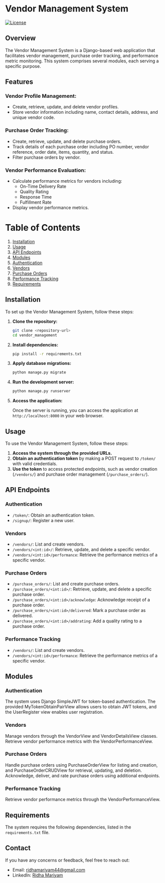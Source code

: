 
# Vendor Management System

[![License](https://img.shields.io/badge/license-MIT-blue.svg)](LICENSE)

## Overview

The Vendor Management System is a Django-based web application that facilitates vendor management, purchase order tracking, and performance metric monitoring. This system comprises several modules, each serving a specific purpose.

## Features

### Vendor Profile Management:
- Create, retrieve, update, and delete vendor profiles.
- Store vendor information including name, contact details, address, and unique vendor code.

### Purchase Order Tracking:
- Create, retrieve, update, and delete purchase orders.
- Track details of each purchase order including PO number, vendor reference, order date, items, quantity, and status.
- Filter purchase orders by vendor.

### Vendor Performance Evaluation:
- Calculate performance metrics for vendors including:
  - On-Time Delivery Rate
  - Quality Rating
  - Response Time
  - Fulfillment Rate
- Display vendor performance metrics.

# Table of Contents

1. [Installation](#installation)
2. [Usage](#usage)
3. [API Endpoints](#api-endpoints)
4. [Modules](#modules)
5. [Authentication](#authentication)
6. [Vendors](#vendors)
7. [Purchase Orders](#purchase-orders)
8. [Performance Tracking](#performance-tracking)
9. [Requirements](#requirements)

## Installation

To set up the Vendor Management System, follow these steps:

 1. **Clone the repository:**

    ```bash
    git clone <repository-url>
    cd vendor_management
    ```

 2. **Install dependencies:**

    ```bash
    pip install -r requirements.txt
    ```

 3. **Apply database migrations:**

    ```bash
    python manage.py migrate
    ```

 4. **Run the development server:**

    ```bash
    python manage.py runserver
    ```

 5. **Access the application:**

    Once the server is running, you can access the application at `http://localhost:8000` in your web browser.

## Usage

To use the Vendor Management System, follow these steps:

1. **Access the system through the provided URLs.**
2. **Obtain an authentication token** by making a POST request to `/token/` with valid credentials.
3. **Use the token** to access protected endpoints, such as vendor creation (`/vendors/`) and purchase order management (`/purchase_orders/`).

## API Endpoints

### Authentication

- `/token/`: Obtain an authentication token.
- `/signup/`: Register a new user.

### Vendors

- `/vendors/`: List and create vendors.
- `/vendors/<int:id>/`: Retrieve, update, and delete a specific vendor.
- `/vendors/<int:id>/performance`: Retrieve the performance metrics of a specific vendor.

### Purchase Orders

- `/purchase_orders/`: List and create purchase orders.
- `/purchase_orders/<int:id>/`: Retrieve, update, and delete a specific purchase order.
- `/purchase_orders/<int:id>/acknowledge`: Acknowledge receipt of a purchase order.
- `/purchase_orders/<int:id>/delivered`: Mark a purchase order as delivered.
- `/purchase_orders/<int:id>/addrating`: Add a quality rating to a purchase order.

### Performance Tracking

- `/vendors/`: List and create vendors.
- `/vendors/<int:id>/performance`: Retrieve the performance metrics of a specific vendor.

## Modules

### Authentication

The system uses Django SimpleJWT for token-based authentication. The provided MyTokenObtainPairView allows users to obtain JWT tokens, and the UserRegister view enables user registration.

### Vendors

Manage vendors through the VendorView and VendorDetailsView classes. Retrieve vendor performance metrics with the VendorPerformanceView.

### Purchase Orders

Handle purchase orders using PurchaseOrderView for listing and creation, and PurchaseOrderCRUDView for retrieval, updating, and deletion. Acknowledge, deliver, and rate purchase orders using additional endpoints.

### Performance Tracking

Retrieve vendor performance metrics through the VendorPerformanceView.

## Requirements

The system requires the following dependencies, listed in the `requirements.txt` file.

## Contact

If you have any concerns or feedback, feel free to reach out:

- Email: [ridhamariyam44@gmail.com](mailto:ridhamariyam44@gmail.com)
- LinkedIn: [Ridha Mariyam](https://www.linkedin.com/in/ridha-mariyam/)
